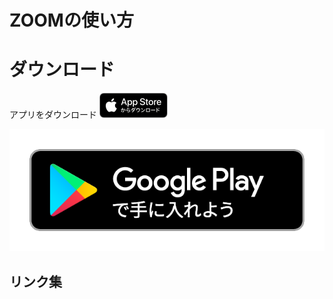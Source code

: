 # ZOOMの使い方

# ダウンロード
アプリをダウンロード
[![iOS](Download_apple.png)](https://itunes.apple.com/us/app/id546505307)

[![Andloid](google-play-badge.png)](https://play.google.com/store/apps/details?id=us.zoom.videomeetings)

## リンク集
